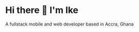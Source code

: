 # Hi there 👋 I'm Ike

A fullstack mobile and web developer based in Accra, Ghana

<!--START_SECTION:waka-->
<!--END_SECTION:waka-->
